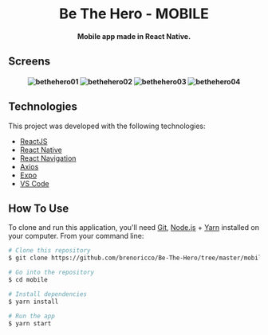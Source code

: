 <h1 align="center">
    Be The Hero - MOBILE
</h1>

<h4 align="center">
  Mobile app made in React Native.
</h4>

## Screens

<h4 align="center">
  <img src="https://res.cloudinary.com/dmmewbzfi/image/upload/v1585241291/bethehero01_auvnjw.png" alt="bethehero01">
  <img src="https://res.cloudinary.com/dmmewbzfi/image/upload/v1585241290/bethehero02_uiqbqo.png" alt="bethehero02">
  <img src="https://res.cloudinary.com/dmmewbzfi/image/upload/v1585241290/be-the-hero04_ofwz46.png" alt="bethehero03">
  <img src="https://res.cloudinary.com/dmmewbzfi/image/upload/v1585241290/bethehero03_u01a5f.png" alt="bethehero04">
</h4>

## Technologies

This project was developed with the following technologies:

- [ReactJS](https://reactjs.org/)
- [React Native](https://reactnative.dev/)
- [React Navigation](https://reactnavigation.org/)
- [Axios](https://github.com/axios/axios)
- [Expo](https://expo.io/)
- [VS Code][vc]

## How To Use

To clone and run this application, you'll need [Git](https://git-scm.com), [Node.js][nodejs] + [Yarn][yarn] installed on your computer. From your command line:

```bash
# Clone this repository
$ git clone https://github.com/brenoricco/Be-The-Hero/tree/master/mobile

# Go into the repository
$ cd mobile

# Install dependencies
$ yarn install

# Run the app
$ yarn start
```

[nodejs]: https://nodejs.org/
[yarn]: https://yarnpkg.com/
[vc]: https://code.visualstudio.com/
